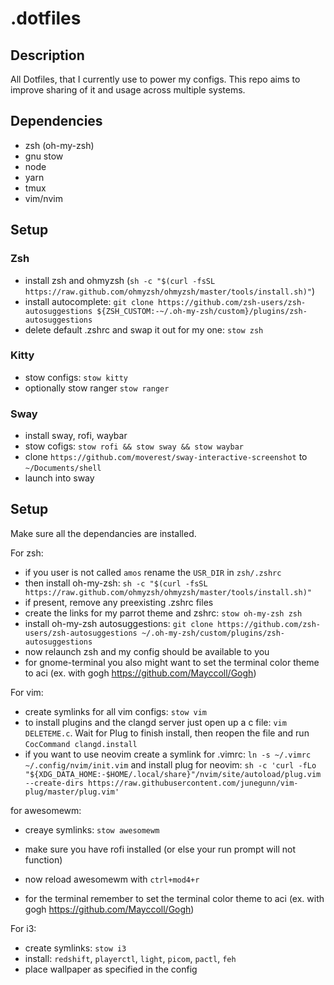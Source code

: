 # .dotfiles

## Description
All Dotfiles, that I currently use to power my configs. This repo aims to improve sharing of it and usage across multiple systems.

## Dependencies
- zsh (oh-my-zsh)
- gnu stow
- node
- yarn
- tmux
- vim/nvim

## Setup
### Zsh
- install zsh and ohmyzsh (``sh -c "$(curl -fsSL https://raw.github.com/ohmyzsh/ohmyzsh/master/tools/install.sh)"``)
- install autocomplete: ``git clone https://github.com/zsh-users/zsh-autosuggestions ${ZSH_CUSTOM:-~/.oh-my-zsh/custom}/plugins/zsh-autosuggestions``
- delete default .zshrc and swap it out for my one: `stow zsh`
### Kitty
- stow configs: `stow kitty`
- optionally stow ranger `stow ranger`
### Sway
- install sway, rofi, waybar
- stow cofigs: `stow rofi && stow sway && stow waybar`
- clone `https://github.com/moverest/sway-interactive-screenshot` to `~/Documents/shell` 
- launch into sway


## Setup
Make sure all the dependancies are installed.

For zsh:
- if you user is not called ``amos`` rename the ``USR_DIR`` in ``zsh/.zshrc``
- then install oh-my-zsh: ``sh -c "$(curl -fsSL https://raw.github.com/ohmyzsh/ohmyzsh/master/tools/install.sh)"``
- if present, remove any preexisting .zshrc files
- create the links for my parrot theme and zshrc: ``stow oh-my-zsh zsh``
- install oh-my-zsh autosuggestions: ``git clone https://github.com/zsh-users/zsh-autosuggestions ~/.oh-my-zsh/custom/plugins/zsh-autosuggestions``
- now relaunch zsh and my config should be available to you
- for gnome-terminal you also might want to set the terminal color theme to aci (ex. with gogh https://github.com/Mayccoll/Gogh)

For vim:
- create symlinks for all vim configs: ``stow vim``
- to install plugins and the clangd server just open up a c file: ``vim DELETEME.c``. Wait for Plug to finish install, then reopen the file and run ``CocCommand clangd.install``
- if you want to use neovim create a symlink for .vimrc: ``ln -s ~/.vimrc ~/.config/nvim/init.vim`` and install plug for neovim: ``sh -c 'curl -fLo "${XDG_DATA_HOME:-$HOME/.local/share}"/nvim/site/autoload/plug.vim --create-dirs https://raw.githubusercontent.com/junegunn/vim-plug/master/plug.vim'``

for awesomewm:
- creaye symlinks: ``stow awesomewm``
- make sure you have rofi installed (or else your run prompt will not function)
- now reload awesomewm with ``ctrl+mod4+r``

- for the terminal remember to set the terminal color theme to aci (ex. with gogh https://github.com/Mayccoll/Gogh)

For i3:
- create symlinks: ``stow i3``
- install: ``redshift``, ``playerctl``, ``light``, ``picom``, ``pactl``, ``feh``
- place wallpaper as specified in the config
